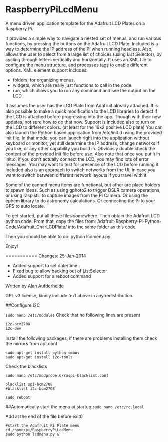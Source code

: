RaspberryPiLcdMenu
==================

A menu driven application template for the Adafruit LCD Plates on a Raspberry Pi.

It provides a simple way to navigate a nested set of menus, and run various
functions, by pressing the buttons on the Adafruit LCD Plate.  Included is a way
to determine the IP address of the Pi when running
headless.  Also, allows the user to select from a large list of choices (using
List Selector), by cycling through letters vertically and horizontally.
It uses an XML file to configure the menu structure, and processes tags to
enable different options.  XML element support includes:
- folders, for organizing menus.
- widgets, which are really just functions to call in the code.
- run, which allows you to run any command and see the output on the LCD.

It assumes the user has the LCD Plate from Adafruit already attached.  It is
also possible to make a quick modification to the LCD libraries to detect if
the LCD is attached before progressing into the app.  Though with their new updates, not sure how to do that now.
Support is included also to turn on the LCD to different colors. (at least for
the 16x2 positive LCD plate)
You can also launch the Python based application from /etc/init.d using the
provided init file.  In that mode, you can launch right into the application
without keyboard or monitor, yet still determine the IP address, change networks
if you like, or any other capability you build in.  Obviously double check the
content of the provided init file before use.  Also note that once you put it
in init.d, if you don't actually connect the LCD, you may find lots of error
messages.  You may want to test for presence of the LCD before running it.
Included also is an approach to switch networks from the UI, in case you want to
switch between different network layouts if you travel with it.

Some of the canned menu items are functional, but other are place holders to
spawn ideas.  Such as using gphoto2 to trigger DSLR camera operations, or using
raspistill to capture images from the Pi Camera.  Or using the ephem library to
do astronomy calculations.  Or connecting the Pi to your GPS to auto locate.

To get started, put all these files somewhere.  Then obtain the Adafruit LCD
python code.  From that, copy the files from:
Adafruit-Raspberry-Pi-Python-Code/Adafruit_CharLCDPlate/
into the same folder as this code.

Then you should be able to do:
python lcdmenu.py

Enjoy!

===========
Changes:
25-Jan-2014
 - Added support to set date/time
 - Fixed bug to allow backing out of ListSelector
 - Added support for a reboot command

Written by Alan Aufderheide

GPL v3 license, kindly include text above in any redistribution.

##Configure I2C

```sudo nano /etc/modules```
Check that he following lines are present
```
i2c-bcm2708 
i2c-dev
```

Install the following packages, if there are problems installing them check the mirrors from apt.conf
```
sudo apt-get install python-smbus
sudo apt-get install i2c-tools
```

Check the blacklists
```
sudo nano /etc/modprobe.d/raspi-blacklist.conf
```

```
blacklist spi-bcm2708
#blacklist i2c-bcm2708
```

```
sudo reboot
```

##Automatically start the menu at startup
```sudo nano /etc/rc.local```

Add at the end of the file before exit0
```
#start the Adafruit Pi Plate menu
cd /home/pi/RaspberryPiLcdMenu
sudo python lcdmenu.py &
```
